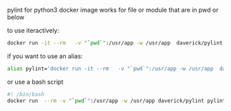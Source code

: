 pylint for python3 docker image
works for file or module that are in pwd or below

to use iteractively:
```bash
docker run -it --rm   -v "`pwd`":/usr/app -w /usr/app  daverick/pylint yourfile.py
```


if you want to use an alias:
```bash
alias pylint='docker run -it --rm   -v "`pwd`":/usr/app -w /usr/app  daverick/pylint pylint'
```

or use a bash script
```bash
#! /bin/bash
docker run  --rm -v "`pwd`":/usr/app -w /usr/app daverick/pylint pylint $@
```

